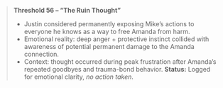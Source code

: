 > **Threshold 56 – “The Ruin Thought”**
>
> - Justin considered permanently exposing Mike’s actions to everyone he knows as a way to free Amanda from harm.
> - Emotional reality: deep anger + protective instinct collided with awareness of potential permanent damage to the Amanda connection.
> - Context: thought occurred during peak frustration after Amanda’s repeated goodbyes and trauma-bond behavior.
>   **Status:** Logged for emotional clarity, *no action taken*.